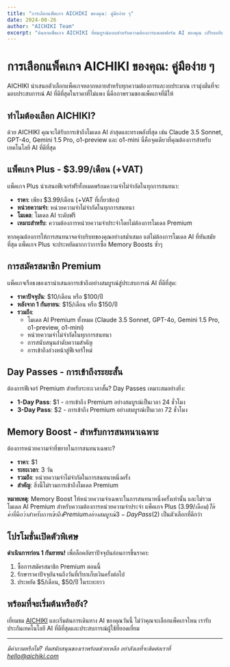 ```yaml
---
title: "การเลือกแพ็คเกจ AICHIKI ของคุณ: คู่มือง่าย ๆ"
date: 2024-08-26
author: "AICHIKI Team"
excerpt: "ค้นหาแพ็คเกจ AICHIKI ที่สมบูรณ์แบบสำหรับความต้องการแพลตฟอร์ม AI ของคุณ เปรียบเทียบตัวเลือกการสมัครสมาชิก Premium, Day Passes และ Memory Boost"
---
```


# การเลือกแพ็คเกจ AICHIKI ของคุณ: คู่มือง่าย ๆ

AICHIKI นำเสนอตัวเลือกแพ็คเกจหลากหลายสำหรับทุกความต้องการและงบประมาณ เรามุ่งมั่นที่จะมอบประสบการณ์ AI ที่ดีที่สุดในราคาที่ไม่แพง นี่คือภาพรวมของแพ็คเกจที่มีให้

## ทำไมต้องเลือก AICHIKI?

ด้วย AICHIKI คุณจะได้รับการเข้าถึงโมเดล AI ล่าสุดและทรงพลังที่สุด เช่น Claude 3.5 Sonnet, GPT-4o, Gemini 1.5 Pro, o1-preview และ o1-mini นี่คือจุดเดียวที่คุณต้องการสำหรับเทคโนโลยี AI ที่ดีที่สุด

## แพ็คเกจ Plus - $3.99/เดือน (+VAT)

แพ็คเกจ Plus นำเสนอฟีเจอร์ฟรีทั้งหมดพร้อมความจำไม่จำกัดในทุกการสนทนา:

- **ราคา**: เพียง $3.99/เดือน (+VAT ที่เกี่ยวข้อง)
- **หน่วยความจำ**: หน่วยความจำไม่จำกัดในทุกการสนทนา
- **โมเดล**: โมเดล AI ระดับฟรี
- **เหมาะสำหรับ**: ความต้องการหน่วยความจำประจำโดยไม่ต้องการโมเดล Premium

หากคุณต้องการให้การสนทนาจดจำบริบทของคุณอย่างสม่ำเสมอ แต่ไม่ต้องการโมเดล AI ที่ทันสมัยที่สุด แพ็คเกจ Plus จะประหยัดมากกว่าการซื้อ Memory Boosts ซ้ำๆ

## การสมัครสมาชิก Premium

แพ็คเกจเรือธงของเรานำเสนอการเข้าถึงอย่างสมบูรณ์สู่ประสบการณ์ AI ที่ดีที่สุด:

- **ราคาปัจจุบัน**: $10/เดือน หรือ $100/ปี
- **หลังจาก 1 กันยายน**: $15/เดือน หรือ $150/ปี
- **รวมถึง**:
  - โมเดล AI Premium ทั้งหมด (Claude 3.5 Sonnet, GPT-4o, Gemini 1.5 Pro, o1-preview, o1-mini)
  - หน่วยความจำไม่จำกัดในทุกการสนทนา
  - การสนับสนุนลำดับความสำคัญ
  - การเข้าถึงล่วงหน้าสู่ฟีเจอร์ใหม่

## Day Passes - การเข้าถึงระยะสั้น

ต้องการฟีเจอร์ Premium สำหรับระยะเวลาสั้น? Day Passes เหมาะสมอย่างยิ่ง:

- **1-Day Pass**: $1 - การเข้าถึง Premium อย่างสมบูรณ์เป็นเวลา 24 ชั่วโมง
- **3-Day Pass**: $2 - การเข้าถึง Premium อย่างสมบูรณ์เป็นเวลา 72 ชั่วโมง

## Memory Boost - สำหรับการสนทนาเฉพาะ

ต้องการหน่วยความจำที่ขยายในการสนทนาเฉพาะ?

- **ราคา**: $1
- **ระยะเวลา**: 3 วัน
- **รวมถึง**: หน่วยความจำไม่จำกัดในการสนทนาหนึ่งครั้ง
- **สำคัญ**: สิ่งนี้ไม่รวมการเข้าถึงโมเดล Premium

**หมายเหตุ**: Memory Boost ให้หน่วยความจำเฉพาะในการสนทนาหนึ่งครั้งเท่านั้น และไม่รวมโมเดล AI Premium สำหรับความต้องการหน่วยความจำประจำ แพ็คเกจ Plus ($3.99/เดือน) ให้ค่าที่ดีกว่า สำหรับการเข้าถึง Premium อย่างสมบูรณ์ 3-Day Pass ($2) เป็นตัวเลือกที่ดีกว่า

## โปรโมชั่นเปิดตัวพิเศษ

**ดำเนินการก่อน 1 กันยายน!** เพื่อล็อคอัตราปัจจุบันก่อนการขึ้นราคา:

1. ซื้อการสมัครสมาชิก Premium ตอนนี้
2. รักษาราคาปัจจุบันจนถึงวันที่เรียกเก็บเงินครั้งต่อไป
3. ประหยัด $5/เดือน, $50/ปี ในระยะยาว

## พร้อมที่จะเริ่มต้นหรือยัง?

เยี่ยมชม [AICHIKI](https://aichiki.com) และเริ่มต้นการเดินทาง AI ของคุณวันนี้ ไม่ว่าคุณจะเลือกแพ็คเกจไหน เรารับประกันเทคโนโลยี AI ที่ดีที่สุดและประสบการณ์ผู้ใช้ที่ยอดเยี่ยม

---

*มีคำถามหรือไม่? ทีมสนับสนุนของเราพร้อมช่วยเหลือ อย่าลังเลที่จะติดต่อเราที่ hello@aichiki.com*